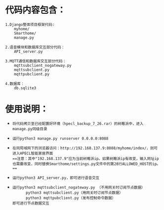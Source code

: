 # 代码内容包含：

    1.Django整体项目框架代码:  
        myhome/
        Smarthome/
        manage.py
     
    2.语音模块和数据库交互部分代码：  
        API_server.py
     
    3.MQTT通信和数据库交互部分代码：
        mqttsubclient_nogateway.py
        mqttsubclient.py
        mqttpubclient.py  
        
    4.数据库：
        db.sqlite3
    
# 使用说明：  

-     将代码拷贝至已经配置好环境（hpecl_backup_7_26.rar）的树莓派中，进入manage.py同级目录
-     运行python3 manage.py runserver 0.0.0.0:8088
-     在同局域网下的浏览器访问：http://192.168.137.9:8088/myhome/index/，则可进入HPECL智能家居界面 
      ==注意：其中"192.168.137.9"应为当前树莓派ip。如果树莓派ip有改变，输入网址ip也需要改变，同时替换Smarthome/settings.py文件中的第28行ALLOWED_HOST的ip。==
-     运行python3 API_server.py，即可进行语音交互
-     运行python3 mqttsubclient_nogateway.py （不用网关时订阅节点数据）
            python3 mqttsubclient.py（用网关时订阅节点数据）  
            python3 mqttpubclient.py（发布控制命令数据）
      即可进行节点数据交互
